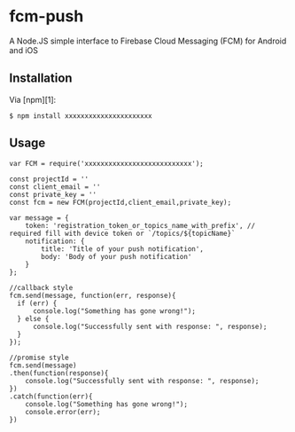 fcm-push
========
A Node.JS simple interface to Firebase Cloud Messaging (FCM) for Android and iOS

## Installation

Via [npm][1]:

    $ npm install xxxxxxxxxxxxxxxxxxxxxx

## Usage

    var FCM = require('xxxxxxxxxxxxxxxxxxxxxxxxxxx');

    const projectId = ''
    const client_email = ''
    const private_key = ''
    const fcm = new FCM(projectId,client_email,private_key);

    var message = {
        token: 'registration_token_or_topics_name_with_prefix', // required fill with device token or `/topics/${topicName}`
        notification: {
            title: 'Title of your push notification',
            body: 'Body of your push notification'
        }
    };
    
    //callback style
    fcm.send(message, function(err, response){
      if (err) {
          console.log("Something has gone wrong!");
      } else {
          console.log("Successfully sent with response: ", response);
      }
    });

    //promise style
    fcm.send(message)
    .then(function(response){
        console.log("Successfully sent with response: ", response);
    })
    .catch(function(err){
        console.log("Something has gone wrong!");
        console.error(err);
    })
